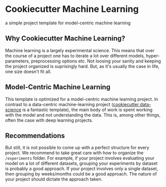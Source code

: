 # Cookiecutter Machine Learning
a simple project template for model-centric machine learning

## Why Cookiecutter Machine Learning?

Machine learning is a largely experimental science. This means that over the course of a project one has to iterate a lot over different models, hyper-parameters, preprocessing options etc. Not loosing your sanity and keeping the project organized is suprisingly hard. But, as it's usually the case in life, one size doesn't fit all.

## Model-Centric Machine Learning

This template is optimized for a model-centric machine learning project. In contrast to a data-centric machine-learning project ([cookiecutter data-science](https://github.com/drivendata/cookiecutter-data-science) is a fantastic template), the main body of work is spent working with the model and not understanding the data. This is, among other things, often the case with deep learning projects.

## Recommendations
But still, it is not possible to come up with a perfect structure for every project. We recommend to take great care with how to organize the `/experiments` folder. For example, if your project involves evaluating your model on a lot of different datasets, grouping your experiments by dataset is probably a good approach. If your project involves only a single dataset, then grouping by weeks/months could be a good approach. The nature of your project should dictate the approach taken.